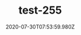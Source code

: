 ---
title: test-255
date: 2020-07-30T07:53:59.980Z
banner_subcontent: asdfsf
category: Case studies
focus: Support for leaders, colleagues and staff
role: HR professional
organisation_size: Large (250+ employees)
industry: Manufacturing
content: Lorem ipsum dolor sit amet, consectetur adipiscing elit, sed do eiusmod tempor incididunt ut labore et dolore magna aliqua. Ut enim ad minim veniam, quis nostrud exercitation ullamco laboris nisi ut aliquip ex ea commodo consequat. Duis aute irure dolor in reprehenderit in voluptate velit esse cillum dolore eu fugiat nulla pariatur. Excepteur sint occaecat cupidatat non proident, sunt in culpa qui officia deserunt mollit anim id est laborum.
---